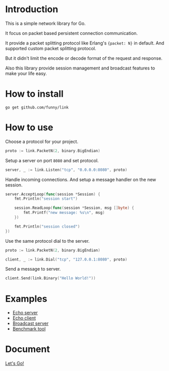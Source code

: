 Introduction
============

This is a simple network library for Go.

It focus on packet based persistent connection communication.

It provide a packet splitting protocol like Erlang's `{packet: N}` in default. And supported custom packet splitting protocol.

But it didn't limit the encode or decode format of the request and response.

Also this library provide session management and broadcast features to make your life easy.

How to install
==============

```
go get github.com/funny/link
```

How to use
===========

Choose a protocol for your project.

```go
proto := link.PacketN(2, binary.BigEndian)
```

Setup a server on port `8080` and set protocol.

```go
server, _ := link.Listen("tcp", "0.0.0.0:8080", proto)
```

Handle incoming connections. And setup a message handler on the new session.

```go
server.AcceptLoop(func(session *Session) {
	fmt.Println("session start")

	session.ReadLoop(func(session *Session, msg []byte) {
		fmt.Printf("new message: %s\n", msg)
	})

	fmt.Println("session closed")
})
```

Use the same protocol dial to the server.

```go
proto := link.PacketN(2, binary.BigEndian)

client, _ := link.Dial("tcp", "127.0.0.1:8080", proto)
```

Send a message to server.

```go
client.Send(link.Binary("Hello World!"))
```

Examples
========

* [Echo server](https://github.com/funny/link-demo/tree/master/echo_server/main.go)
* [Echo client](https://github.com/funny/link-demo/tree/master/echo_client/main.go)
* [Broadcast server](https://github.com/funny/link-demo/tree/master/broadcast/main.go)
* [Benchmark tool](https://github.com/funny/link-demo/tree/master/benchmark/main.go)

Document
========

[Let's Go!](http://godoc.org/github.com/funny/link)
